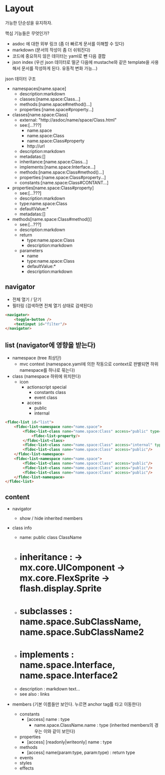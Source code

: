 # Layout

가능한 단순성을 유지하자.

핵심 기능들은 무엇인가?

- asdoc 에 대한 외부 링크 (좀 더 빠르게 문서를 이해할 수 있다)
- markdown (문서의 작성이 좀 더 쉬워진다)
- 코드에 중요하지 않은 데이터는 yaml로 뺀 다음 결합
- json index (우선 json 데이터로 떨군 다음에 mustache와 같은 template을 사용해서 문서를 작성하게 된다. 유동적 변화 가능...)

json 데이터 구조

- namespaces[name.space]
	- description:markdown
	- classes:[name.space:Class...]
	- methods:[name.space#method()...]
	- properties:[name.space#property...]
- classes[name.space:Class]
	- external: "http://asdoc/name/space/Class.html"
	- see:[...???]
		- name.space
		- name.space:Class
		- name.space:Class#property
		- http://url
	- description:markdown
	- metadatas:[]
	- inheritance:[name.space:Class...]
	- implements:[name.space:Interface...]
	- methods:[name.space:Class#method()...]
	- properties:[name.space:Class#property...]
	- constants:[name.space:Class#CONTANT...]
- properties[name.space:Class#property]
	- see:[...???]
	- description:markdown
	- type:name.space:Class
	- defaultValue:*
	- metadatas:[]
- methods[name.space:Class#method()]
	- see:[...???]
	- description:markdown
	- return 
		- type:name.space:Class
		- description:markdown
	- parameters
		- name
		- type:name.space:Class
		- defaultValue:*
		- description:markdown

## navigator

- 전체 열기 / 닫기
- 필터링 (검색하면 전체 열기 상태로 검색된다)

```html
<navigator>
	<toggle-button />
	<textinput id="filter"/>
</navigator>
```
	
## list (navigator에 영향을 받는다)

- namespace (tree 최상단)
	- mvc context (namespace.yaml에 의한 작동으로 context로 판별되면 하위 namespace를 하나로 묶는다)
- class (namespace 하위에 위치한다)
	- icon
		- actionscript special
			- constants class
			- event class
		- access
			- public
			- internal

```html
<fldoc-list id="list">
	<fldoc-list-namespace name="name.space">
		<fldoc-list-class name="name.space:Class" access="public" type="constants">
			<fldoc-list-property/>
		</fldoc-list-class>
		<fldoc-list-class name="name.space:Class" access="internal" type="event"/>
		<fldoc-list-class name="name.space:Class" access="public"/>
	</fldoc-list-namespace>
	<fldoc-list-namespace name="name.space">
		<fldoc-list-class name="name.space:Class" access="public"/>
		<fldoc-list-class name="name.space:Class" access="public"/>
		<fldoc-list-class name="name.space:Class" access="public"/>
	</fldoc-list-namespace>
</fldoc-list>
```

## content

- navigator
	- show / hide inherited members

- class info
	- name: public class ClassName
	- # inheritance : -> mx.core.UIComponent -> mx.core.FlexSprite -> flash.display.Sprite
	- # subclasses : name.space.SubClassName, name.space.SubClassName2
	- # implements : name.space.Interface, name.space.Interface2
	- description : markdown text...
	- see also : links

- members (기본 이름들만 보인다. 누르면 anchor tag를 타고 이동한다)
	- constants
		- [access] name : type
			- name.space.ClassName.name : type (inherited members의 경우는 이와 같이 보인다)
	- properties
		- [access] [readonly|writeonly] name : type
	- methods
		- [access] name(param:type, param:type) : return type
	- events
	- styles
	- effects
	


